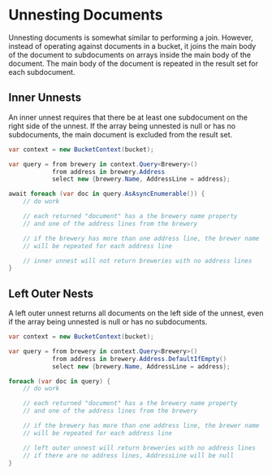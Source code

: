 # Unnesting Documents

Unnesting documents is somewhat similar to performing a join.  However, instead of operating against documents in a bucket, it joins the main body of the document to subdocuments on arrays inside the main body of the document.  The main body of the document is repeated in the result set for each subdocument.

## Inner Unnests

An inner unnest requires that there be at least one subdocument on the right side of the unnest.  If the array being unnested is null or has no subdocuments, the main document is excluded from the result set.

```cs
var context = new BucketContext(bucket);

var query = from brewery in context.Query<Brewery>()
            from address in brewery.Address
            select new {brewery.Name, AddressLine = address};

await foreach (var doc in query.AsAsyncEnumerable()) {
    // do work

    // each returned "document" has a the brewery name property
    // and one of the address lines from the brewery

    // if the brewery has more than one address line, the brewer name
    // will be repeated for each address line

    // inner unnest will not return breweries with no address lines
}
```

## Left Outer Nests

A left outer unnest returns all documents on the left side of the unnest, even if the array being unnested is null or has no subdocuments.

```cs
var context = new BucketContext(bucket);

var query = from brewery in context.Query<Brewery>()
            from address in brewery.Address.DefaultIfEmpty()
            select new {brewery.Name, AddressLine = address};

foreach (var doc in query) {
    // do work

    // each returned "document" has a the brewery name property
    // and one of the address lines from the brewery

    // if the brewery has more than one address line, the brewer name
    // will be repeated for each address line

    // left outer unnest will return breweries with no address lines
    // if there are no address lines, AddressLine will be null
}
```
